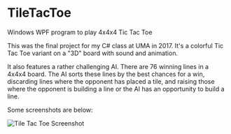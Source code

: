 # TileTacToe
Windows WPF program to play 4x4x4 Tic Tac Toe

This was the final project for my C# class at UMA in 2017. It's a colorful Tic Tac Toe variant on a "3D" board with sound and animation.

It also features a rather challenging AI. There are 76 winning lines in a 4x4x4 board. The AI sorts these lines by the best chances for a win, discarding lines where the opponent has placed a tile, and raising those where the opponent is building a line or the AI has an opportunity to build a line.

Some screenshots are below:

![Tile Tac Toe Screenshot](https://i.imgur.com/myLNEHT.png)
